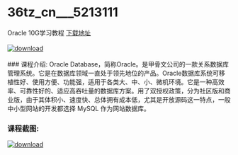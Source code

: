 # 36tz_cn___5213111
Oracle 10G学习教程
[下载地址](http://www.36tz.cn/article/5213111 "下载地址")
<br/></br>[![download](http://36tz.cn/muke_img/2020_05_2-89.png "下载地址")](http://www.36tz.cn/article/5213111 "下载地址")
<br/></br>### 课程介绍:
Oracle Database，简称Oracle。是甲骨文公司的一款关系数据库管理系统。它是在数据库领域一直处于领先地位的产品。Oracle数据库系统可移植性好、使用方便、功能强，适用于各类大、中、小、微机环境。它是一种高效率、可靠性好的、适应高吞吐量的数据库方案。用了双授权政策，分为社区版和商业版，由于其体积小、速度快、总体拥有成本低，尤其是开放源码这一特点，一般中小型网站的开发都选择 MySQL 作为网站数据库。

### 课程截图:
[![download](http://36tz.cn/muke_img/2020_05_1-97.png "下载地址")](http://www.36tz.cn/article/5213111 "下载地址")
